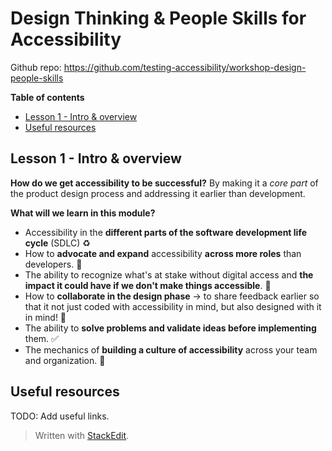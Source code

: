 # Design Thinking & People Skills for Accessibility

Github repo: https://github.com/testing-accessibility/workshop-design-people-skills

**Table of contents**
- [Lesson 1 - Intro & overview](#lesson-1---intro--overview)
- [Useful resources](#useful-resources)

## Lesson 1 - Intro & overview

**How do we get accessibility to be successful?**
By making it a _core part_ of the product design process and addressing it earlier than development.

**What will we learn in this module?**
- Accessibility in the **different parts of the software development life cycle** (SDLC) ♻
- How to **advocate and expand** accessibility **across more roles** than developers. 📢
- The ability to recognize what's at stake without digital access and **the impact it could have if we don't make things accessible**. 🛑
- How to **collaborate in the design phase** → to share feedback earlier so that it not just coded with accessibility in mind, but also designed with it in mind! 🎨
- The ability to **solve problems and validate ideas before implementing** them. ✅
- The mechanics of **building a culture of accessibility** across your team and organization. 🙏

## Useful resources
TODO: Add useful links.

> Written with [StackEdit](https://stackedit.io/).
<!--stackedit_data:
eyJoaXN0b3J5IjpbLTE0MzM2NDYxMjQsLTE5MjU3NTQ0MjBdfQ
==
-->